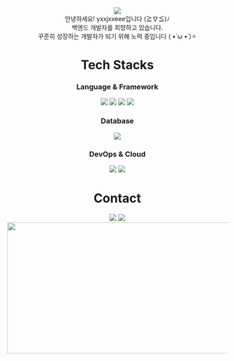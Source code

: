 <div align="center">
  <img src="https://capsule-render.vercel.app/api?type=Wave&animation=fadeIn&color=ECFAE5&height=180&section=header&text=yxxjxxeee&fontSize=70&fontColor="eeeee" /><br/>
  안녕하세요! yxxjxxeee입니다 (≧∇≦)ﾉ<br/>
  백엔드 개발자를 희망하고 있습니다.<br/>
  꾸준히 성장하는 개발자가 되기 위해 노력 중입니다 ( •̀ ω •́ )✧
</div>

<h1 align="center"> Tech Stacks </h1>
  <h3 align="center">Language & Framework</h3>
  <div align="center">
    <img src="https://img.shields.io/badge/Java-007396?style=for-the-badge&logo=java&logoColor=white" />
    <img src="https://img.shields.io/badge/JavaScript-F7DF1E?style=for-the-badge&logo=javascript&logoColor=black" />
    <img src="https://img.shields.io/badge/Spring_Boot-6DB33F?style=for-the-badge&logo=springboot&logoColor=white" />
    <img src="https://img.shields.io/badge/Node.js-339933?style=for-the-badge&logo=node.js&logoColor=white" />
  </div>
  
  <h3 align="center">Database</h3>
  <div align="center">
    <img src="https://img.shields.io/badge/MySQL-4479A1?style=for-the-badge&logo=mysql&logoColor=white" />
  </div>
  
  <h3 align="center"> DevOps & Cloud</h3>
  <div align="center">
    <img src="https://img.shields.io/badge/Git-F05032?style=for-the-badge&logo=git&logoColor=white" />
    <img src="https://img.shields.io/badge/GitHub-181717?style=for-the-badge&logo=github&logoColor=white" />
</div>

<h1 align="center"> Contact </h1>
<div align="center">
  <img src="https://img.shields.io/badge/yje44428.tistory.com-FF5722?style=for-the-badge&logo=tistory&logoColor=ffffff" />
  <img src="https://img.shields.io/badge/c0d1ngyje@gmail.com-D14836?style=for-the-badge&logo=gmail&logoColor=white" />
  <a href="https://www.gitanimals.org/en_US?utm_medium=image&utm_source=yxxjxxeee&utm_content=farm">
  <img src="https://render.gitanimals.org/farms/yxxjxxeee" width="600" height="300"/>
  </a>
</div>
